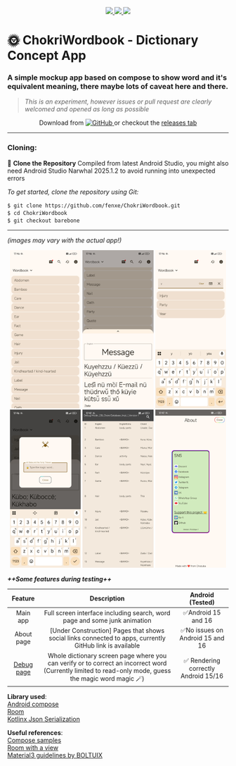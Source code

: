 <p align="center">
  <a href="https://github.com/fenxe/ChokriWordbook/releases/latest">
    <img src="https://img.shields.io/github/v/release/fenxe/ChokriWordbook?label=Release&logo=github">
  </a>
  <a href="https://android-arsenal.com/api?level=30">
    <img src="https://img.shields.io/badge/API-30%2B-green.svg?style=flat&logo=android">
  </a>
  <a href="https://android.com/">
    <img src="https://img.shields.io/badge/Platform-Android-green.svg?logo=android">
  </a>
</p>

# 🌞 ChokriWordbook - Dictionary Concept App
### A simple mockup app based on compose to show word and it's equivalent meaning, there maybe lots of caveat here and there.
> *This is an experiment, however issues or pull request are clearly welcomed and opened as long as possible*

<p align="center">
  Download from 
  <a href="https://github.com/fenxe/ChokriWordbook/releases/latest">
    <img src="https://github.githubassets.com/images/modules/logos_page/GitHub-Mark.png" height="20" width="20" alt="GitHub">
  </a>
  or checkout the 
  <a href="https://github.com/fenxe/ChokriWordbook/releases">releases tab</a>
</p>

------
### Cloning:

🚀 **Clone the Repository**
Compiled from latest Android Studio, you might also need Android Studio Narwhal 2025.1.2 to avoid running into unexpected errors

*To get started, clone the repository using Git:*

```bash
$ git clone https://github.com/fenxe/ChokriWordbook.git
$ cd ChokriWordbook
$ git checkout barebone
```


------
*(images may vary with the actual app!)*
<div align="center">
<img src="Screens/1Screenshot_2025-08-11-17-46-06-704_open.sesame.wordbook.jpg" width="32%" />
<img src="Screens/2Screenshot_2025-08-11-17-46-06-704_open.sesame.wordbook.jpg" width="32%" />
<img src="Screens/3Screenshot_2025-08-11-17-46-06-704_open.sesame.wordbook.jpg" width="32%"/>
<img src="Screens/4Screenshot_2025-08-11-17-46-06-704_open.sesame.wordbook.jpg" width="32%" />
<img src="Screens/5Screenshot_2025-08-11-17-46-06-704_open.sesame.wordbook.jpg" width="32%" />
<img src="Screens/6Screenshot_2025-08-11-17-46-06-704_open.sesame.wordbook.jpg" width="32%" />
</div>

***++Some features during testing++***

| Feature | Description | Android (Tested) |
| :-----------: | :-----------: | :-----------: |
| Main app | Full screen interface including search, word page and some junk animation | ✅Android 15 and 16 |
| About page | [Under Construction] Pages that shows social links connected to apps, currently GitHub link is available | ✅No issues on Android 15 and 16 |
| [Debug page](<img src="Screens/5Screenshot_2025-08-11-17-46-06-704_open.sesame.wordbook.jpg" width="40%" />) | Whole dictionary screen page where you can verify or to correct an incorrect word (Currently limited to read-only mode, guess the magic word magic 🪄) | ✅ Rendering correctly Android 15/16 |



**Library used**:  
[Android compose](https://developer.android.com/compose)  
[Room](https://developer.android.com/jetpack/androidx/releases/room)  
[Kotlinx Json Serialization](https://github.com/Kotlin/kotlinx.serialization)

**Useful references**:  
[Compose samples](https://github.com/android/compose-samples)  
[Room with a view](https://developer.android.com/codelabs/android-room-with-a-view-kotlin)  
[Material3 guidelines by BOLTUIX](https://github.com/boltuix-store/Material-Design-Components)
